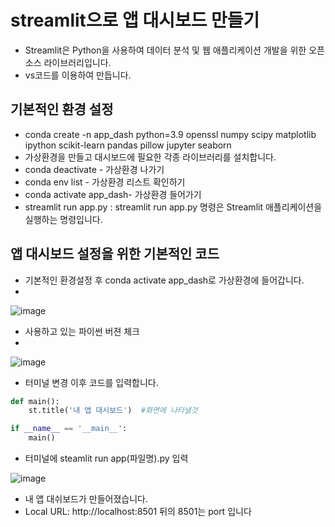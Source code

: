 # streamlit으로 앱 대시보드 만들기
- Streamlit은 Python을 사용하여 데이터 분석 및 웹 애플리케이션 개발을 위한 오픈 소스 라이브러리입니다.
- vs코드를 이용하여 만듭니다.
## 기본적인 환경 설정
- conda create -n app_dash python=3.9 openssl numpy scipy matplotlib ipython scikit-learn pandas pillow jupyter seaborn
- 가상환경을 만들고 대시보드에 필요한 각종 라이브러리를 설치합니다.
- conda deactivate - 가상환경 나가기
- conda env list - 가상환경 리스트 확인하기
- conda activate app_dash- 가상환경 들어가기
- streamlit run app.py : streamlit run app.py 명령은 Streamlit 애플리케이션을 실행하는 명령입니다.

## 앱 대시보드 설정을 위한 기본적인 코드
- 기본적인 환경설정 후 conda activate app_dash로 가상환경에 들어갑니다.
- 
![image](https://github.com/ijd1236/streamlit/assets/130967884/e62bff4c-d109-4549-9045-8b241a9b680e)

- 사용하고 있는 파이썬 버젼 체크
- 
![image](https://github.com/ijd1236/streamlit/assets/130967884/eb3925e5-3891-4797-8929-41ab45d62936)

- 터미널 변경 이후 코드를 입력합니다.

```python 
def main():  
    st.title('내 앱 대시보드')  #화면에 나타낼것

if __name__ == '__main__':
    main()
```

- 터미널에 steamlit run app(파일명).py 입력


![image](https://github.com/ijd1236/streamlit/assets/130967884/dbf741f0-2885-4e4c-b0ae-733d849c29d4)

- 내 앱 대쉬보드가 만들어졌습니다.
- Local URL: http://localhost:8501 뒤의 8501는 port 입니다

